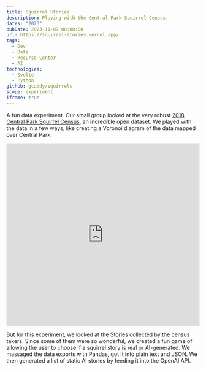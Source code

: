 ```yaml
---
title: Squirrel Stories
description: Playing with the Central Park Squirrel Census.
dates: "2023"
pubDate: 2023-11-07 00:00:00
url: https://squirrel-stories.vercel.app/
tags:
  - Dev
  - Data
  - Recurse Center
  - AI
technologies:
  - Svelte
  - Python
github: gcuddy/squirrels
scope: experiment
iframe: true
---
```


A fun data experiment. Our small group looked at the very robust [2018 Central Park Squirrel Census](https://data.cityofnewyork.us/Environment/2018-Central-Park-Squirrel-Census-Squirrel-Data/vfnx-vebw), an incredible open dataset. We played with the data in a few ways, like creating a Voronoi diagram of the data mapped over Central Park:

<iframe width="100%" height="476" frameborder="0"
  src="https://observablehq.com/embed/db61bccf7beee7f9@125?cells=voronoi"></iframe>

But for this experiment, we looked at the Stories collected by the census takers. Since some of them were so wonderful, we created a fun game of allowing the user to choose if a squirrel story is real or AI-generated. We massaged the data exports with Pandas, got it into plain text and JSON. We then generated a list of static AI stories by feeding it into the OpenAI API.
